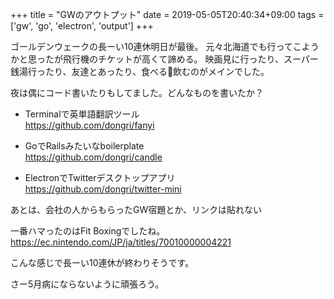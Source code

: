 +++
title = "GWのアウトプット"
date = 2019-05-05T20:40:34+09:00
tags = ['gw', 'go', 'electron', 'output']
+++

ゴールデンウェークの長ーい10連休明日が最後。
元々北海道でも行ってこようかと思ったが飛行機のチケットが高くて諦める。
映画見に行ったり、スーパー銭湯行ったり、友達とあったり、食べる🍺飲むのがメインでした。

夜は偶にコード書いたりもしてました。どんなものを書いたか？

* Terminalで英単語翻訳ツール  
https://github.com/dongri/fanyi

* GoでRailsみたいなboilerplate  
https://github.com/dongri/candle

* ElectronでTwitterデスクトップアプリ  
https://github.com/dongri/twitter-mini

あとは、会社の人からもらったGW宿題とか、リンクは貼れない

一番ハマったのはFit Boxingでしたね。  
https://ec.nintendo.com/JP/ja/titles/70010000004221

こんな感じで長ーい10連休が終わりそうです。

さー5月病にならないように頑張ろう。
